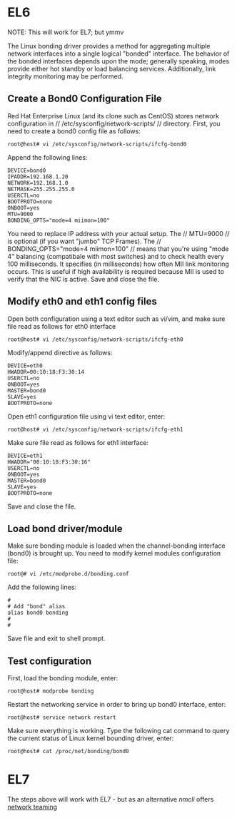# EL6

NOTE: This will work for EL7; but ymmv

The Linux bonding driver provides a method for aggregating multiple network interfaces into a single logical "bonded" interface. The behavior of the bonded interfaces depends upon the mode; generally speaking, modes provide either hot standby or load balancing services. Additionally, link integrity monitoring may be performed.

## Create a Bond0 Configuration File

Red Hat Enterprise Linux (and its clone such as CentOS) stores network configuration in // /etc/sysconfig/network-scripts/ // directory. First, you need to create a bond0 config file as follows:

	
	root@host# vi /etc/sysconfig/network-scripts/ifcfg-bond0


Append the following lines:

	
	DEVICE=bond0
	IPADDR=192.168.1.20
	NETWORK=192.168.1.0
	NETMASK=255.255.255.0
	USERCTL=no
	BOOTPROTO=none
	ONBOOT=yes
	MTU=9000
	BONDING_OPTS="mode=4 miimon=100"


You need to replace IP address with your actual setup. The // MTU=9000 // is optional (if you want "jumbo" TCP Frames). The // BONDING_OPTS="mode=4 miimon=100" // means that you're using "mode 4" balancing (compatibale with most switches) and to check health every 100 milliseconds. It specifies (in milliseconds) how often MII link monitoring occurs. This is useful if high availability is required because MII is used to verify that the NIC is active. Save and close the file.

## Modify eth0 and eth1 config files


Open both configuration using a text editor such as vi/vim, and make sure file read as follows for eth0 interface

	
	root@host# vi /etc/sysconfig/network-scripts/ifcfg-eth0


Modify/append directive as follows:

	
	DEVICE=eth0
	HWADDR=00:10:18:F3:30:14
	USERCTL=no
	ONBOOT=yes
	MASTER=bond0
	SLAVE=yes
	BOOTPROTO=none


Open eth1 configuration file using vi text editor, enter:

	
	root@host# vi /etc/sysconfig/network-scripts/ifcfg-eth1


Make sure file read as follows for eth1 interface:

	
	DEVICE=eth1
	HWADDR="00:10:18:F3:30:16"
	USERCTL=no
	ONBOOT=yes
	MASTER=bond0
	SLAVE=yes
	BOOTPROTO=none


Save and close the file.

## Load bond driver/module

Make sure bonding module is loaded when the channel-bonding interface (bond0) is brought up. You need to modify kernel modules configuration file:

	
	root@# vi /etc/modprobe.d/bonding.conf


Add the following lines:

	
	#
	# Add "bond" alias
	alias bond0 bonding
	#
	#

Save file and exit to shell prompt.

## Test configuration

First, load the bonding module, enter:

	
	root@host# modprobe bonding


Restart the networking service in order to bring up bond0 interface, enter:

	
	root@host# service network restart


Make sure everything is working. Type the following cat command to query the current status of Linux kernel bounding driver, enter:

	
	root@host# cat /proc/net/bonding/bond0


# EL7

The steps above will work with EL7 - but as an alternative *nmcli* offers [network teaming](nmcli#configuring_networking_teaming)
